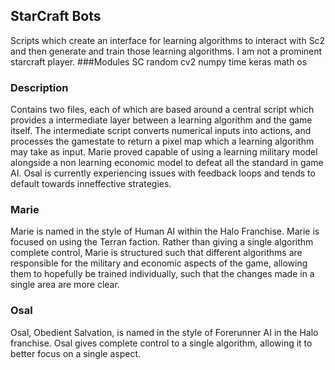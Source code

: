 ## **StarCraft Bots**
Scripts which create an interface for learning algorithms to interact with Sc2 and then generate and train those learning algorithms.  I am not a prominent starcraft player.
###Modules
SC
random
cv2
numpy
time
keras
math
os
### Description
Contains two files, each of which are based around a central script which provides a intermediate layer between a learning algorithm and the game itself. The intermediate script converts numerical inputs into actions, and processes the gamestate to return a pixel map which a learning algorithm may take as input. Marie proved capable of using a learning military model alongside a non learning economic model to defeat all the standard in game AI. Osal is currently experiencing issues with feedback loops and tends to default towards inneffective strategies.
### Marie
Marie is named in the style of Human AI within the Halo Franchise. Marie is focused on using the Terran faction.  Rather than giving a single algorithm complete control, Marie is structured such that different algorithms are responsible for the military and economic aspects of the game, allowing them to hopefully be trained individually, such that the changes made in a single area are more clear.
### Osal
Osal, Obedient Salvation, is named in the style of Forerunner AI in the Halo franchise. Osal gives complete control to a single algorithm, allowing it to better focus on a single aspect.
